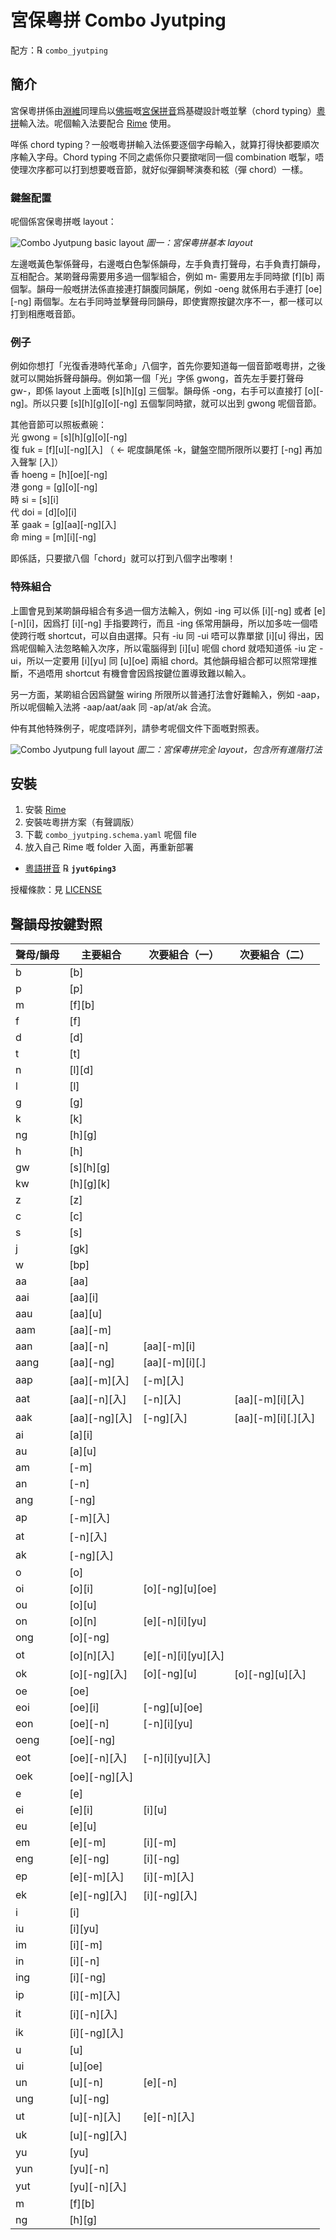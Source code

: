 # 宮保粵拼 Combo Jyutping

配方：℞ `combo_jyutping`

## 簡介

宮保粵拼係由[淵維](https://github.com/vatnid)同理烏以[佛振](https://github.com/lotem)嘅[宮保拼音](https://github.com/rime/home/wiki/ComboPinyin)爲基礎設計嘅並擊（chord typing）[粵拼](https://www.jyutping.org/jyutping/)輸入法。呢個輸入法要配合 [Rime](https://rime.im) 使用。

咩係 chord typing？一般嘅粵拼輸入法係要逐個字母輸入，就算打得快都要順次序輸入字母。Chord typing 不同之處係你只要撳啱同一個 combination 嘅掣，唔使理次序都可以打到想要嘅音節，就好似彈鋼琴演奏和絃（彈 chord）一樣。

### 鍵盤配置

呢個係宮保粵拼嘅 layout：

![Combo Jyutpung basic layout](https://github.com/vatnid/combo_jyutping/blob/master/layout%20basic.png "宮保粵拼基本 layout")
*圖一：宮保粵拼基本 layout*

左邊嘅黃色掣係聲母，右邊嘅白色掣係韻母，左手負責打聲母，右手負責打韻母，互相配合。某啲聲母需要用多過一個掣組合，例如 m- 需要用左手同時撳 [f][b] 兩個掣。韻母一般嘅拼法係直接連打韻腹同韻尾，例如 -oeng 就係用右手連打 [oe][-ng] 兩個掣。左右手同時並擊聲母同韻母，即使實際按鍵次序不一，都一樣可以打到相應嘅音節。

### 例子

例如你想打「光復香港時代革命」八個字，首先你要知道每一個音節嘅粵拼，之後就可以開始拆聲母韻母。例如第一個「光」字係 gwong，首先左手要打聲母 gw-，即係 layout 上面嘅 [s][h][g] 三個掣。韻母係 -ong，右手可以直接打 [o][-ng]。所以只要 [s][h][g][o][-ng] 五個掣同時撳，就可以出到 gwong 呢個音節。

其他音節可以照板煮碗：  
光 gwong = [s][h][g][o][-ng]  
復 fuk = [f][u][-ng][入] （ ← 呢度韻尾係 -k，鍵盤空間所限所以要打 [-ng] 再加入聲掣 [入]）  
香 hoeng = [h][oe][-ng]  
港 gong = [g][o][-ng]  
時 si = [s][i]  
代 doi = [d][o][i]  
革 gaak = [g][aa][-ng][入]  
命 ming = [m][i][-ng]  

即係話，只要撳八個「chord」就可以打到八個字出嚟喇！

### 特殊組合

上圖會見到某啲韻母組合有多過一個方法輸入，例如 -ing 可以係 [i][-ng] 或者 [e][-n][i]，因爲打 [i][-ng] 手指要跨行，而且 -ing 係常用韻母，所以加多咗一個唔使跨行嘅 shortcut，可以自由選擇。只有 -iu 同 -ui 唔可以靠單撳 [i][u] 得出，因爲呢個輸入法忽略輸入次序，所以電腦得到 [i][u] 呢個 chord 就唔知道係 -iu 定 -ui，所以一定要用 [i][yu] 同 [u][oe] 兩組 chord。其他韻母組合都可以照常理推斷，不過唔用 shortcut 有機會會因爲按鍵位置導致難以輸入。

另一方面，某啲組合因爲鍵盤 wiring 所限所以普通打法會好難輸入，例如 -aap，所以呢個輸入法將 -aap/aat/aak 同 -ap/at/ak 合流。

仲有其他特殊例子，呢度唔詳列，請參考呢個文件下面嘅對照表。

![Combo Jyutpung full layout](https://github.com/vatnid/combo_jyutping/blob/master/layout%20full.png "宮保粵拼完全 layout")
*圖二：宮保粵拼完全 layout，包含所有進階打法*


## 安裝

1. 安裝 [Rime](https://rime.im/download/)
2. 安裝咗粵拼方案（有聲調版）
3. 下載 `combo_jyutping.schema.yaml` 呢個 file
4. 放入自己 Rime 嘅 folder 入面，再重新部署

  - [粵語拼音](https://github.com/rime/rime-cantonese) ℞ **`jyut6ping3`**

授權條款：見 [LICENSE](LICENSE)

## 聲韻母按鍵對照

|聲母/韻母|主要組合|次要組合（一）|次要組合（二）|
|--------|------|------------|-----------|
|b|[b]|||
|p|[p]|||
|m|[f][b]|||
|f|[f]|||
|d|[d]|||
|t|[t]|||
|n|[l][d]|||
|l|[l]|||
|g|[g]|||
|k|[k]|||
|ng|[h][g]|||
|h|[h]|||
|gw|[s][h][g]|||
|kw|[h][g][k]|||
|z|[z]|||
|c|[c]|||
|s|[s]|||
|j|[gk]|||
|w|[bp]|||
|aa|[aa]|||
|aai|[aa][i]|||
|aau|[aa][u]|||
|aam|[aa][-m]|||
|aan|[aa][-n]|[aa][-m][i]||
|aang|[aa][-ng]|[aa][-m][i][.]||
|aap|[aa][-m][入]|[-m][入]||
|aat|[aa][-n][入]|[-n][入]|[aa][-m][i][入]|
|aak|[aa][-ng][入]|[-ng][入]|[aa][-m][i][.][入]|
|ai|[a][i]|||
|au|[a][u]|||
|am|[-m]|||
|an|[-n]|||
|ang|[-ng]|||
|ap|[-m][入]|||
|at|[-n][入]|||
|ak|[-ng][入]|||
|o|[o]|||
|oi|[o][i]|[o][-ng][u][oe]||
|ou|[o][u]|||
|on|[o][n]|[e][-n][i][yu]||
|ong|[o][-ng]|||
|ot|[o][n][入]|[e][-n][i][yu][入]||
|ok|[o][-ng][入]|[o][-ng][u]|[o][-ng][u][入]|
|oe|[oe]|||
|eoi|[oe][i]|[-ng][u][oe]||
|eon|[oe][-n]|[-n][i][yu]||
|oeng|[oe][-ng]|||
|eot|[oe][-n][入]|[-n][i][yu][入]||
|oek|[oe][-ng][入]|||
|e|[e]|||
|ei|[e][i]|[i][u]||
|eu|[e][u]|||
|em|[e][-m]|[i][-m]||
|eng|[e][-ng]|[i][-ng]||
|ep|[e][-m][入]|[i][-m][入]||
|ek|[e][-ng][入]|[i][-ng][入]||
|i|[i]|||
|iu|[i][yu]|||
|im|[i][-m]|||
|in|[i][-n]|||
|ing|[i][-ng]|||
|ip|[i][-m][入]|||
|it|[i][-n][入]|||
|ik|[i][-ng][入]|||
|u|[u]|||
|ui|[u][oe]|||
|un|[u][-n]|[e][-n]||
|ung|[u][-ng]|||
|ut|[u][-n][入]|[e][-n][入]||
|uk|[u][-ng][入]|||
|yu|[yu]|||
|yun|[yu][-n]|||
|yut|[yu][-n][入]|||
|m|[f][b]|||
|ng|[h][g]|||
